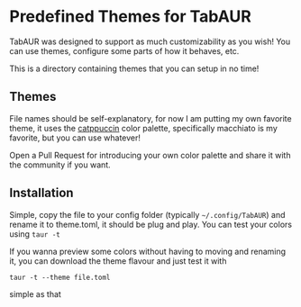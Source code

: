 # Predefined Themes for TabAUR

TabAUR was designed to support as much customizability as you wish! You can use themes, configure some parts of how it behaves, etc.

This is a directory containing themes that you can setup in no time!

## Themes

File names should be self-explanatory, for now I am putting my own favorite theme, it uses the [catppuccin](https://github.com/catppuccin/catppuccin) color palette, specifically macchiato is my favorite, but you can use whatever!

Open a Pull Request for introducing your own color palette and share it with the community if you want.

## Installation

Simple, copy the file to your config folder (typically `~/.config/TabAUR`) and rename it to theme.toml, it should be plug and play. You can test your colors using `taur -t`

If you wanna preview some colors without having to moving and renaming it, you can download the theme flavour and just test it with 

`taur -t --theme file.toml`

simple as that
